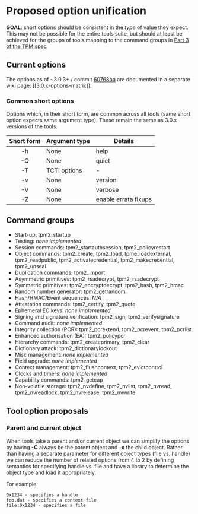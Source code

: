 # Proposed option unification

**GOAL**: short options should be consistent in the _type_ of value they expect. This may not be possible for the entire tools suite, but should at least be achieved for the groups of tools mapping to the command groups in [Part 3 of the TPM spec](https://trustedcomputinggroup.org/wp-content/uploads/TPM-Rev-2.0-Part-3-Commands-01.38.pdf)

## Current options

The options as of ~3.0.3+ / commit [60768ba](https://github.com/tpm2-software/tpm2-tools/commit/60768ba73043bdf68311047bdfd23c9e89ba16cf) are documented in a separate wiki page: [[3.0.x-options-matrix]].

### Common short options

Options which, in their short form, are common across all tools (same short option expects same argument type). These remain the same as 3.0.x versions of the tools.

| Short form | Argument type | Details | 
| :---: | --- | --- |
| -h | None | help |
| -Q | None | quiet |
| -T | TCTI options | - |
| -v | None | version |
| -V | None | verbose |
| -Z | None | enable errata fixups |

## Command groups

* Start-up: tpm2_startup
* Testing: _none implemented_
* Session commands: tpm2_startauthsession, tpm2_policyrestart
* Object commands: tpm2_create, tpm2_load, tpme_loadexternal, tpm2_readpublic, tpm2_activatecredential, tpm2_makecredential, tpm2_unseal
* Duplication commands: tpm2_import
* Asymmetric primitives: tpm2_rsadecrypt, tpm2_rsadecrypt
* Symmetric primitives: tpm2_encryptdecrypt, tpm2_hash, tpm2_hmac
* Random number generator: tpm2_getrandom
* Hash/HMAC/Event sequences: _N/A_
* Attestation commands: tpm2_certify, tpm2_quote
* Ephemeral EC keys: _none implemented_
* Signing and signature verification: tpm2_sign, tpm2_verifysignature
* Command audit: _none implemented_
* Integrity collection (PCR): tpm2_pcrextend, tpm2_pcrevent, tpm2_pcrlist
* Enhanced authorisation (EA): tpm2_policypcr
* Hierarchy commands: tpm2_createprimary, tpm2_clear
* Dictionary attack: tpm2_dictionarylockout
* Misc management: _none implemented_
* Field upgrade: _none implemented_
* Context management: tpm2_flushcontext, tpm2_evictcontrol
* Clocks and timers: _none implemented_
* Capability commands: tpm2_getcap
* Non-volatile storage: tpm2_nvdefine, tpm2_nvlist, tpm2_nvread, tpm2_nvreadlock, tpm2_nvrelease, tpm2_nvwrite

## Tool option proposals

### Parent and current object

When tools take a parent and/or current object we can simplify the options by having **-C** always be the parent object and **-c** the child object.
Rather than having a separate parameter for different object types (file vs. handle) we can reduce the number of related options from 4 to 2  by defining semantics for specifying handle vs. file and have a library to determine the object type and load it appropriately.

For example:
```
0x1234 - specifies a handle
foo.dat - specifies a context file
file:0x1234 - specifies a file
```
